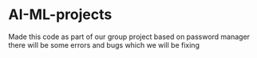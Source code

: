 # AI-ML-projects
Made this code as part of our group project based on password manager there will be some errors and bugs which we will be fixing 
